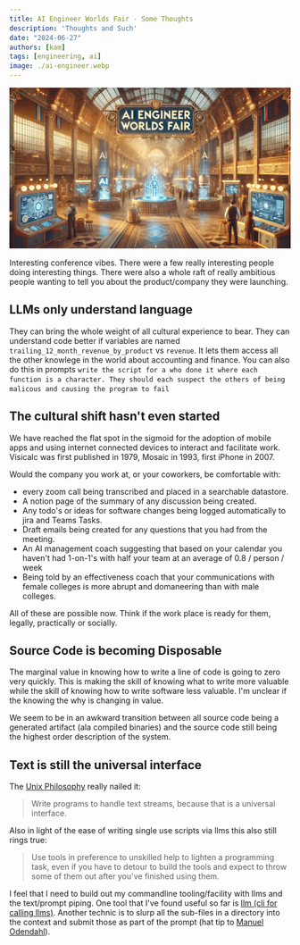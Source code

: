 ```yaml
---
title: AI Engineer Worlds Fair - Some Thoughts
description: 'Thoughts and Such'
date: "2024-06-27"
authors: [kam]
tags: [engineering, ai]
image: ./ai-engineer.webp
---
```


![Futurisic retro view of AI Engineer World Fair Expo Hall](./ai-engineer.webp)

Interesting conference vibes. There were a few really interesting people doing interesting things. There were also a whole raft of really ambitious people wanting to tell you about the product/company they were launching.

<!-- truncate -->

## LLMs only understand language

They can bring the whole weight of all cultural experience to bear. They can understand code better if variables are named `trailing_12_month_revenue_by_product` vs `revenue`. It lets them access all the other knowlege in the world about accounting and finance. You can also do this in prompts `write the script for a who done it where each function is a character. They should each suspect the others of being malicous and causing the program to fail`


## The cultural shift hasn't even started

We have reached the flat spot in the sigmoid for the adoption of mobile apps and using internet connected devices to interact and facilitate work. Visicalc was first published in 1979, Mosaic in 1993, first iPhone in 2007.

Would the company you work at, or your coworkers, be comfortable with:
- every zoom call being transcribed and placed in a searchable datastore.
- A notion page of the summary of any discussion being created.
- Any todo's or ideas for software changes being logged automatically to jira and Teams Tasks.
- Draft emails being created for any questions that you had from the meeting.
- An AI management coach suggesting that based on your calendar you haven't had 1-on-1's with half your team at an average of 0.8 / person / week
- Being told by an effectiveness coach that your communications with female colleges is more abrupt and domaneering than with male colleges.

All of these are possible now. Think if the work place is ready for them, legally, practically or socially.


## Source Code is becoming Disposable

The marginal value in knowing how to write a line of code is going to zero very quickly. This is making the skill of knowing what to write more valuable while the skill of knowing how to write software less valuable. I'm unclear if the knowing the why is changing in value.

We seem to be in an awkward transition between all source code being a generated artifact (ala compiled binaries) and the source code still being the highest order description of the system.


## Text is still the universal interface

The [Unix Philosophy](https://en.wikipedia.org/wiki/Unix_philosophy) really nailed it:

  > Write programs to handle text streams, because that is a universal interface.

Also in light of the ease of writing single use scripts via llms this also still rings true:

  > Use tools in preference to unskilled help to lighten a programming task, even if you have to detour to build the tools and expect to throw some of them out after you've finished using them.

I feel that I need to build out my commandline tooling/facility with llms and the text/prompt piping. One tool that I've found useful so far is [llm (cli for calling llms)](https://github.com/simonw/llm). Another technic is to slurp all the sub-files in a directory into the context and submit those as part of the prompt (hat tip to [Manuel Odendahl](https://github.com/wesen)).